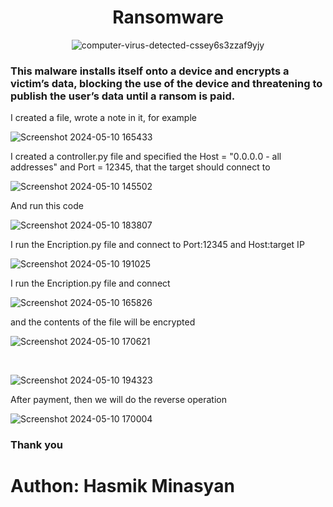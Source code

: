 <h1 align="center" >Ransomware</h1>


<div align="center">

![computer-virus-detected-cssey6s3zzaf9yjy](https://github.com/Hasul79/Ransomware/assets/95657084/fd2e8c28-6d41-42dd-b3a7-d43d594cfc3b)

</div>

<h3>
This malware installs itself onto a device and encrypts a victim’s data, blocking the use of the device and threatening to publish the user’s data until a ransom is paid.

</h3>

<p>I created a file, wrote a note in it, for example</p>


![Screenshot 2024-05-10 165433](https://github.com/Hasul79/Ransomware/assets/95657084/4b19d6db-4c19-4f6d-a4bb-b0d15c987bbb)


<p>I created a controller.py file and specified the Host = "0․0․0․0 - all addresses" and Port = 12345,  that the target should connect to</p>


![Screenshot 2024-05-10 145502](https://github.com/Hasul79/Ransomware/assets/95657084/14ea817a-84bc-447b-b325-e7e7211e5692)


<p>And run this code</p>


![Screenshot 2024-05-10 183807](https://github.com/Hasul79/Ransomware/assets/95657084/db77e881-e634-44ea-93e1-f7787ae2dfee)


<p>I run the Encription.py file and connect to Port:12345 and Host:target IP</p>

![Screenshot 2024-05-10 191025](https://github.com/Hasul79/Ransomware/assets/95657084/7d530a6f-c51c-45af-8614-0f0909a7e837)

<p>I run the Encription.py file and connect </p>

![Screenshot 2024-05-10 165826](https://github.com/Hasul79/Ransomware/assets/95657084/ed325960-9bcd-44d1-9ff7-3069df8d44ff)

<p>and the contents of the file will be encrypted</p>

![Screenshot 2024-05-10 170621](https://github.com/Hasul79/Ransomware/assets/95657084/d20ed733-6691-490a-ac2a-dff6a6737939)

<br/>

![Screenshot 2024-05-10 194323](https://github.com/Hasul79/Ransomware/assets/95657084/3eb07d97-16c0-4707-b6d2-55ee923f1461)

<p>After payment, then we will do the reverse operation</p>

![Screenshot 2024-05-10 170004](https://github.com/Hasul79/Ransomware/assets/95657084/3ca21bf4-407c-49c0-a5b0-3844e4f270ba)


<h3>Thank you</h3>




# Authon: Hasmik Minasyan





